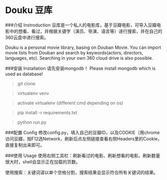 # Douku 豆库

###介绍 Instroduction
豆库是一个私人的电影库，基于豆瓣电影，可导入豆瓣电影中的想看、看过，并根据关键字（演员、导演、语言等）进行搜索，并在自己的360云盘中进行搜索。

Douku is a personal movie library, basing on Douban Movie. You can import movie lists from Douban and search by keywords(actors, directors, languages, etc). Searching in your own 360 cloud drive is also possible.

###安装 Installation
请先安装mongodb！ Please install mongodb which is used as database!
>git clone

>virtualenv venv

>activate virtualenv (different cmd depending on os)

>pip install -r requirements.txt

>python run.py

###配置 Config
修改config.py，填入自己的豆瓣ID，以及COOKIE（用chrome访问豆瓣，按F12选Network，刷新后点左侧链接查看右侧Headers里的Cookie，直接复制出来即可。

###使用 Usage
使用右侧工具栏：刷新看过的电影、刷新想看的电影。刷新数量很大时，shell会显示正在加载的页数。

使用搜索：关键词请以单个空格分割，搜索结果会显示符合所有关键词的结果。

